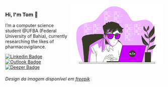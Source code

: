 <img align="right" src="https://github.com/antoniofdias/antoniofdias/blob/master/images/illustration.png" width="300"/>

### Hi, I'm Tom 👋

I’m a computer science student @UFBA (Federal University of Bahia), currently researching the likes of pharmacovigilance. 

[![Linkedin Badge](https://img.shields.io/badge/-Antônio%20Dias-273238?style=flat-square&logo=Linkedin&logoColor=white&link=https://www.linkedin.com/in/antoniofdias/)](https://www.linkedin.com/in/antoniofdias/) 
[![Outlook Badge](https://img.shields.io/badge/-antoniofdias@live.com-273238?style=flat-square&logo=microsoft-outlook&logoColor=white&link=mailto:antoniofdias@live.com)](mailto:antoniofdias@live.com)
[![Deezer Badge](https://img.shields.io/badge/-Tom%20Dias-273238?style=flat-square&logo=Deezer&logoColor=white&link=https://www.deezer.com/br/profile/1518380626)](https://www.deezer.com/br/profile/1518380626) 

###### Design da imagem disponível em <a align="right" href="https://br.freepik.com/vetores/tecnologia">freepik</a>